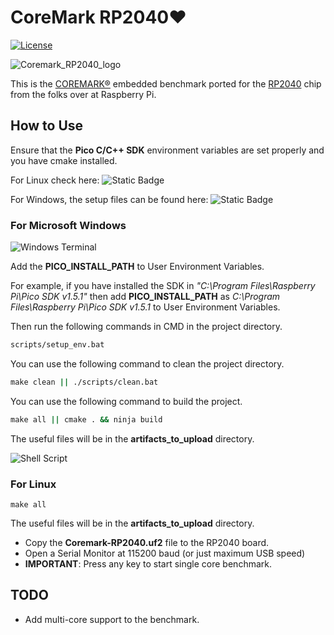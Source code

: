 # CoreMark RP2040❤️

[![License](https://img.shields.io/badge/License-Apache%202.0-blue.svg)](https://opensource.org/licenses/Apache-2.0)
<!-- [![HitCount](http://hits.dwyl.com/protik09/CoreMark-RP2040.svg)](http://hits.dwyl.com/protik09/CoreMark-RP2040) -->

![Coremark_RP2040_logo](https://github.com/protik09/CoreMark-RP2040/blob/main/Coremark-RP2040.png?raw=true)

This is the [COREMARK®](https://github.com/eembc/coremark) embedded benchmark ported for the [RP2040](https://github.com/raspberrypi/pico-sdk)
chip from the folks over at Raspberry Pi.

## How to Use

Ensure that the **Pico C/C++ SDK** environment variables are set properly and you have cmake installed.

For Linux check here:  ![Static Badge](https://img.shields.io/badge/-Linux-c31c4a?style=flat&logo=raspberrypi&link=https%3A%2F%2Fgithub.com%2Fraspberrypi%2Fpico-sdk)

For Windows, the setup files can be found here:  ![Static Badge](https://img.shields.io/badge/-Windows-blue?logo=windows11&link=https%3A%2F%2Fgithub.com%2Fraspberrypi%2Fpico-setup-windows%2Freleases%2Flatest%2Fdownload%2Fpico-setup-windows-x64-standalone.exe)

### For Microsoft Windows

![Windows Terminal](https://img.shields.io/badge/Windows%20Terminal-%234D4D4D.svg?style=for-the-badge&logo=windows-terminal&logoColor=white)

Add the **PICO_INSTALL_PATH** to User Environment Variables. 

For example, if you have installed the SDK in *"C:\Program Files\Raspberry Pi\Pico SDK v1.5.1"* then add **PICO_INSTALL_PATH** as *C:\Program Files\Raspberry Pi\Pico SDK v1.5.1* to User Environment Variables.

Then run the following commands in CMD in the project directory.

```cmd
scripts/setup_env.bat
```

You can use the following command to clean the project directory.

```cmd
make clean || ./scripts/clean.bat

```

You can use the following command to build the project.

```cmd
make all || cmake . && ninja build
```

The useful files will be in the **artifacts_to_upload** directory.

![Shell Script](https://img.shields.io/badge/shell_script-%23121011.svg?style=for-the-badge&logo=gnu-bash&logoColor=white)
### For Linux

```shell
make all
```

The useful files will be in the **artifacts_to_upload** directory.

* Copy the **Coremark-RP2040.uf2** file to the RP2040 board.
* Open a Serial Monitor at 115200 baud (or just maximum USB speed)
* **IMPORTANT**: Press any key to start single core benchmark.

## TODO

* Add multi-core support to the benchmark.
